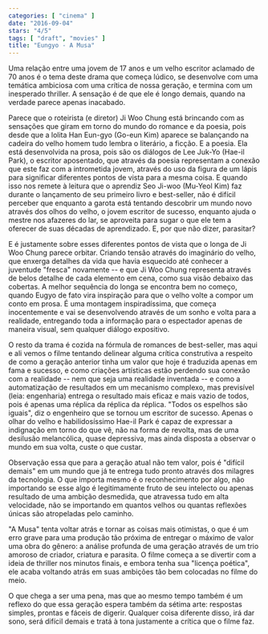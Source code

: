 ```yaml
---
categories: [ "cinema" ]
date: "2016-09-04"
stars: "4/5"
tags: [ "draft", "movies" ]
title: "Eungyo - A Musa"
---
```

Uma relação entre uma jovem de 17 anos e um velho escritor aclamado
de 70 anos é o tema deste drama que começa lúdico, se desenvolve com
uma temática ambiciosa com uma crítica de nossa geração, e termina
com um inesperado thriller. A sensação é de que ele é longo demais,
quando na verdade parece apenas inacabado.

Parece que o roteirista (e diretor) Ji Woo Chung está brincando com as
sensações que giram em torno do mundo do romance e da poesia, pois desde
que a lolita Han Eun-gyo (Go-eun Kim) aparece se balançando na cadeira
do velho homem tudo lembra o literário, a ficção. E a poesia. Ela está
desenvolvida na prosa, pois são os diálogos de Lee Juk-Yo (Hae-il Park),
o escritor aposentado, que através da poesia representam a conexão
que este faz com a intrometida jovem, através do uso da figura de um
lápis para significar diferentes pontos de vista para a mesma coisa. E
quando isso nos remete à leitura que o aprendiz Seo Ji-woo (Mu-Yeol
Kim) faz durante o lançamento de seu primeiro livro e best-seller,
não é difícil perceber que enquanto a garota está tentando descobrir
um mundo novo através dos olhos do velho, o jovem escritor de sucesso,
enquanto ajuda o mestre nos afazeres do lar, se aproveita para sugar o
que ele tem a oferecer de suas décadas de aprendizado. E, por que não
dizer, parasitar?

E é justamente sobre esses diferentes pontos de vista que o longa de
Ji Woo Chung parece orbitar. Criando tensão através do imaginário do
velho, que enxerga detalhes da vida que havia esquecido até conhecer a
juventude "fresca" novamente -- e que Ji Woo Chung representa através
de belos detalhe de cada elemento em cena, como sua visão debaixo das
cobertas. A melhor sequência do longa se encontra bem no começo, quando
Eugyo de fato vira inspiração para que o velho volte a compor um conto
em prosa. É uma montagem inspiradíssima, que começa inocentemente
e vai se desenvolvendo através de um sonho e volta para a realidade,
entregando toda a informação para o espectador apenas de maneira visual,
sem qualquer diálogo expositivo.

O resto da trama é cozida na fórmula de romances de best-seller, mas
aqui e ali vemos o filme tentando delinear alguma crítica construtiva
a respeito de como a geração anterior tinha um valor que hoje é
traduzida apenas em fama e sucesso, e como criações artísticas estão
perdendo sua conexão com a realidade -- nem que seja uma realidade
inventada -- e como a automatização de resultados em um mecanismo
complexo, mas previsível (leia: engenharia) entrega o resultado mais
eficaz e mais vazio de todos, pois é apenas uma réplica da réplica da
réplica. "Todos os espelhos são iguais", diz o engenheiro que se tornou
um escritor de sucesso. Apenas o olhar do velho e habilidosíssimo Hae-il
Park é capaz de expressar a indignação em torno do que vê, não na
forma de revolta, mas de uma desilusão melancólica, quase depressiva,
mas ainda disposta a observar o mundo em sua volta, custe o que custar.

Observação essa que para a geração atual não tem valor, pois é
"difícil demais" em um mundo que já te entrega tudo pronto através dos
milagres da tecnologia. O que importa mesmo é o reconhecimento por algo,
não importando se esse algo é legitimamente fruto de seu intelecto ou
apenas resultado de uma ambição desmedida, que atravessa tudo em alta
velocidade, não se importando em quantos velhos ou quantas reflexões
únicas são atropeladas pelo caminho.

"A Musa" tenta voltar atrás e tornar as coisas mais otimistas, o que é
um erro grave para uma produção tão próxima de entregar o máximo de
valor uma obra do gênero: a análise profunda de uma geração através
de um trio amoroso de criador, criatura e parasita. O filme começa a se
divertir com a ideia de thriller nos minutos finais, e embora tenha sua
"licença poética", ele acaba voltando atrás em suas ambições tão
bem colocadas no filme do meio.

O que chega a ser uma pena, mas que ao mesmo tempo também é um reflexo
do que essa geração espera também da sétima arte: respostas simples,
prontas e fáceis de digerir. Qualquer coisa diferente disso, irá dar
sono, será difícil demais e tratá à tona justamente a crítica que
o filme faz.
